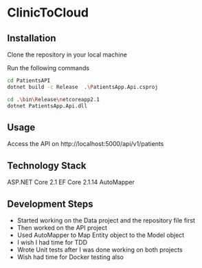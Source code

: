 # ClinicToCloud

## Installation

Clone the repository in your local machine

Run the following commands

```bash
cd PatientsAPI
dotnet build -c Release  .\PatientsApp.Api.csproj

cd .\bin\Release\netcoreapp2.1
dotnet PatientsApp.Api.dll
```

## Usage

Access the API on http://localhost:5000/api/v1/patients

## Technology Stack

ASP.NET Core 2.1
EF Core 2.1.14
AutoMapper

## Development Steps

* Started working on the Data project and the repository file first
* Then worked on the API project
* Used AutoMapper to Map Entity object to the Model object 
* I wish I had time for TDD
* Wrote Unit tests after I was done working on both projects
* Wish had time for Docker testing also
